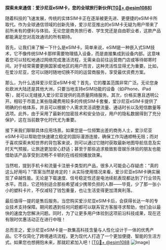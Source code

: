 **探索未来通信：爱沙尼亚eSIM卡，您的全球旅行新伙伴[[TG💪+ @esim1088](https://t.me/s/esim1088)]**

随着科技的飞速发展，传统的实体SIM卡正在逐渐被更先进、更便捷的eSIM卡所取代。作为全球通信领域的创新先锋，爱沙尼亚推出的eSIM卡无疑为用户带来了前所未有的便利与体验。无论您是商务旅行者、学生党还是自由职业者，这款产品都能满足您对高效通讯的所有期待。

首先，让我们来了解一下什么是eSIM卡。简单来说，eSIM是一种嵌入式SIM技术，它不像传统SIM卡那样需要物理插入设备，而是直接集成到设备内部。这意味着您可以轻松地通过网络完成激活流程，无需亲自前往运营商门店或等待邮寄时间。对于经常需要更换国家或地区的用户而言，这种灵活性显得尤为重要。比如，在爱沙尼亚，您可以随时随地切换不同的运营商服务，享受最优资费方案。

那么，为什么选择爱沙尼亚eSIM卡呢？首先，它的覆盖范围非常广泛。无论您身处欧洲大陆还是其他大洲，只要当地支持eSIM功能的设备（如iPhone、iPad等），就可以无缝接入爱沙尼亚提供的高质量网络服务。其次，价格实惠且透明公开。相较于市面上某些隐藏费用较多的传统SIM卡套餐，爱沙尼亚eSIM卡提供了明确的价格体系，并且可以根据个人需求灵活调整流量、通话时长以及短信数量等选项。此外，由于采用了最新的加密技术和安全协议，用户的隐私数据得到了充分保护，这在当前数字化时代尤为重要。

接下来我们聊聊具体应用场景。如果您是一位频繁出差的商务人士，爱沙尼亚eSIM卡可以帮助您快速建立稳定的国际漫游连接，确保工作沟通顺畅无阻；而对于喜欢探索未知世界的背包客来说，则可以通过它随时获取最新地图导航信息及实时天气预报，让旅途更加安心舒适；甚至于那些追求极致影音娱乐体验的朋友也能借助该产品享受到流畅不卡顿的在线视频播放效果。

当然啦，提到手机卡和流量卡注册卡类型的产品，很多人可能会心存疑虑：“真的这么好用吗？”答案当然是肯定的！从实际使用情况来看，爱沙尼亚eSIM卡确实展现了卓越性能。无论是下载速度、信号稳定性还是电池续航表现都达到了行业领先水平。而且，它还特别适合那些希望减少携带负担的人群——毕竟，少了那一张小小的塑料卡片，不仅减轻了钱包重量，也让生活变得更加清爽利落。

最后值得一提的是售后服务。当您购买爱沙尼亚eSIM卡后，会获得长达一年的专业技术支持保障。期间若遇到任何问题都可以联系官方客服寻求帮助，他们会以最快的速度为您解决问题。同时，为了让更多用户体验到这项前沿科技成果，现在还有限时优惠活动正在进行中哦！

总而言之，爱沙尼亚eSIM卡是一款集高科技含量与人性化设计于一体的优秀产品。它不仅简化了跨境通讯流程，更为现代人打造了一个更加便捷、智能的生活方式。如果您也想拥抱未来，那就赶紧加入吧！[[TG💪+ @esim1088](https://t.me/s/esim1088) ![Image](https://i.postimg.cc/4NQfJmqS/Snipaste-2025-05-13-00-14-12.png)]